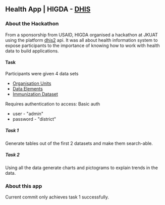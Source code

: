 ## Health App | HIGDA - [DHIS](https://dhis2.org)

### About the Hackathon
From a sponsorship from USAID, HIGDA organised a hackathon at JKUAT using the platform [dhis2](https://dhis2.org) api.
It was all about health information system to expose participants to the importance of knowing how to work with health data to build applications.

#### Task
Participants were given 4 data sets
  * [Organisation Units](https://play.dhis2.org/release1/api/organisationUnits.json?paging=false)
  * [Data Elements](https://play.dhis2.org/release1/api/dataElements.json?paging=false)
  * [Immunization Dataset](https://play.dhis2.org/release1/api/25/analytics.json?dimension=dx:YtbsuPPo010;l6byfWFUGaP;s46m5MS0hxu&dimension=pe:LAST_12_MONTHS&filter=ou:ImspTQPwCqd&displayProperty=NAME&skipMeta=true)

Requires authentication to access:
Basic auth
  * user - "admin"
  * password - "district"

##### Task 1
Generate tables out of the first 2 datasets and make them search-able.

##### Task 2
Using all the data generate charts and pictograms to explain trends in the data.

### About this app
Current commit only achieves task 1 successfully.
